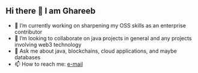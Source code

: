 ## Hi there 👋 I am Ghareeb

- 🔭 I’m currently working on sharpening my OSS skills as an enterprise contributor
- 👯 I’m looking to collaborate on java projects in general and any projects involving web3 technology
- 💬 Ask me about java, blockchains, cloud applications, and maybe databases
- 📫 How to reach me: [e-mail](mailto:ghareeb.falazi@ibm.com)
